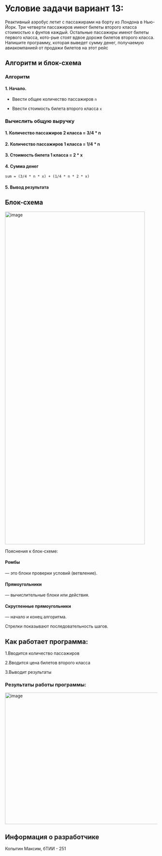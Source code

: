 <h1>Условие задачи вариант 13:</h1>
Реактивный аэробус летит с пассажирами на борту из Лондона в Нью-Йорк. Три
четверти пассажиров имеют билеты второго класса стоимостью х фунтов каждый.
Остальные пассажиры имеют билеты первого класса, кото-рые стоят вдвое дороже
билетов второго класса. Напишите программу, которая выведет сумму денег,
получаемую авиакомпанией от продажи билетов на этот рейс 

<h2>Алгоритм и блок-схема</h2>

<h3>Алгоритм</h3>

<h4>1. Начало.</h4>

- Ввести общее количество пассажиров <code>n</code> 

- Ввести стоимость билета второго класса <code>x</code> 

<h3>Вычислить общую выручку</h3>
<h4>1. Количество пассажиров 2 класса = 3/4 * n</h4>
<h4>2. Количество пассажиров 1 класса = 1/4 * n</h4>
<h4>3. Стоимость билета 1 класса = 2 * x</h4>
<h4>4. Сумма денег</h4>
<code>sum = (3/4 * n * x) + (1/4 * n * 2 * x)</code>

<h4>5. Вывод результата</h4>


<h2>Блок-схема</h2>
<img width="462" height="1095" alt="image" src="https://github.com/user-attachments/assets/9ac5e630-ba10-45dd-b6cb-558c0dc9ded5" />


Пояснения к блок-схеме:

<h4>Ромбы</h4> — это блоки проверки условий (ветвление).

<h4>Прямоугольники</h4> — вычислительные блоки или действия.

<h4>Скругленные прямоугольники</h4> — начало и конец алгоритма.

Стрелки показывают последовательность шагов.
<h2>Как работает программа:</h2>

1.Вводится количество пассажиров

2.Вводится цена билетов второго класса

3.Выводит результаты

<h3>Результаты работы программы:</h3>
<img width="1532" height="433" alt="image" src="https://github.com/user-attachments/assets/5d9c698b-6dc8-4778-8e69-51563db13d52" />


<h2>Информация о разработчике</h2>
Копытин Максим, бТИИ - 251
